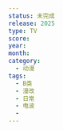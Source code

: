 ```yaml
---
status: 未完成
release: 2025
type: TV
score:
year:
month:
category:
  - 动漫
tags:
  - B类
  - 漫改
  - 日常
  - 电波
  - 
---
```

